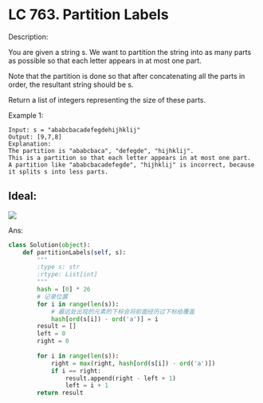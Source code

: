 
# LC 763. Partition Labels

Description:

You are given a string s. We want to partition the string into as many parts as possible so that each letter appears in at most one part.

Note that the partition is done so that after concatenating all the parts in order, the resultant string should be s.

Return a list of integers representing the size of these parts.

 

Example 1:

```
Input: s = "ababcbacadefegdehijhklij"
Output: [9,7,8]
Explanation:
The partition is "ababcbaca", "defegde", "hijhklij".
This is a partition so that each letter appears in at most one part.
A partition like "ababcbacadefegde", "hijhklij" is incorrect, because it splits s into less parts.
```

## Ideal:
<img src =https://code-thinking-1253855093.file.myqcloud.com/pics/20201222191924417.png>

Ans:
```py
class Solution(object):
    def partitionLabels(self, s):
        """
        :type s: str
        :rtype: List[int]
        """
        hash = [0] * 26
        # 记录位置
        for i in range(len(s)):
            # 最远处出现的元素的下标会将前面经历过下标给覆盖
            hash[ord(s[i]) - ord('a')] = i
        result = []
        left = 0
        right = 0
        
        for i in range(len(s)):
            right = max(right, hash[ord(s[i]) - ord('a')])
            if i == right:
                result.append(right - left + 1)
                left = i + 1
        return result
```